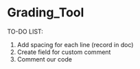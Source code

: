 # Grading_Tool

TO-DO LIST:

1. Add spacing for each line (record in doc)
2. Create field for custom comment
3. Comment our code
